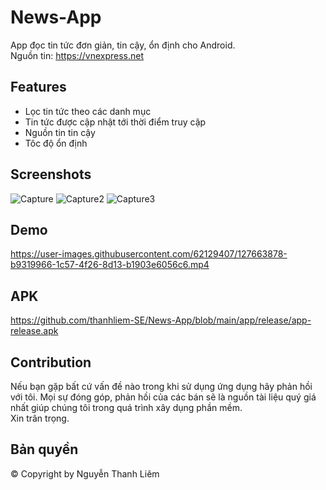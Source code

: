 # News-App

App đọc tin tức đơn giản, tin cậy, ổn định cho Android. <br>
Nguồn tin: https://vnexpress.net

## Features
* Lọc tin tức theo các danh mục
* Tin tức được cập nhật tới thời điểm truy cập
* Nguồn tin tin cậy
* Tôc độ ổn định

## Screenshots
![Capture](https://user-images.githubusercontent.com/62129407/127663813-34b233ba-b5b0-4267-b9ea-0d317b2e8d53.PNG)
![Capture2](https://user-images.githubusercontent.com/62129407/127663821-75ce0c2f-d268-4cea-ae69-3f7fa8b6357c.PNG)
![Capture3](https://user-images.githubusercontent.com/62129407/127663835-b5dd09bd-4d75-4134-902b-9552c8bbefee.PNG)


## Demo

https://user-images.githubusercontent.com/62129407/127663878-b9319966-1c57-4f26-8d13-b1903e6056c6.mp4


## APK
https://github.com/thanhliem-SE/News-App/blob/main/app/release/app-release.apk

## Contribution
Nếu bạn gặp bất cứ vấn đề nào trong khi sử dụng ứng dụng hãy phản hồi với tôi. Mọi sự đóng góp, phản hồi của các bán sẽ là nguồn tài liệu quý giá nhất giúp chúng tôi trong quá trình xây dụng phần mềm. <br>
Xin trân trọng.

## Bản quyền
© Copyright by Nguyễn Thanh Liêm
